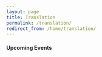 ```yaml
---
layout: page
title: Translation
permalink: /translation/
redirect_from: /home/translation/
---
```


#### Upcoming Events
